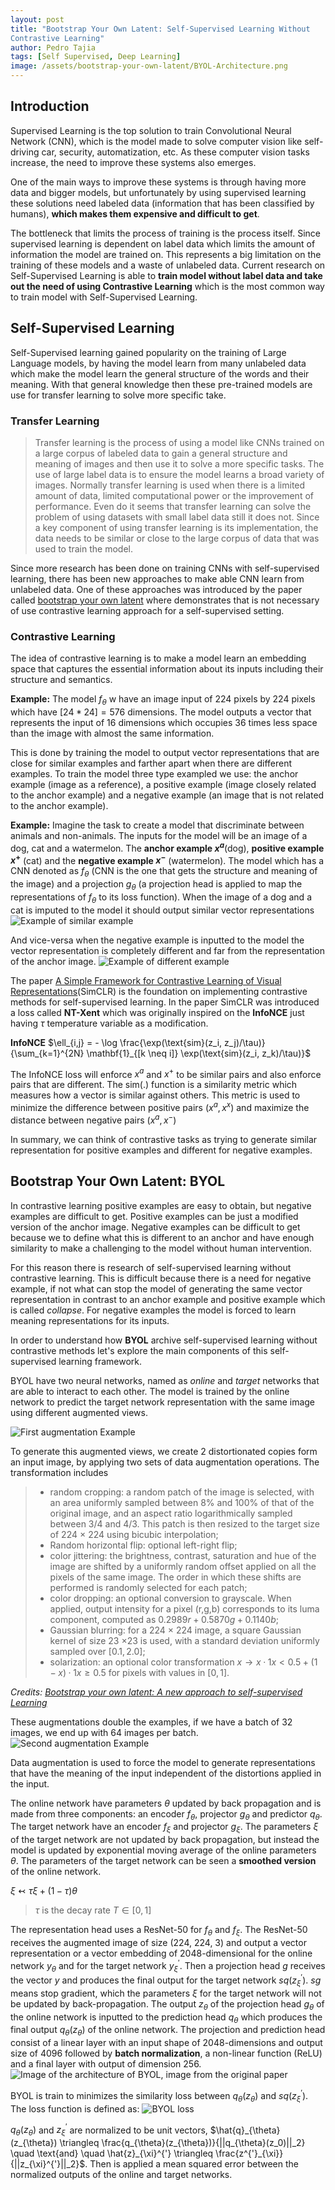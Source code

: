 ```yaml
---
layout: post
title: "Bootstrap Your Own Latent: Self-Supervised Learning Without 
Contrastive Learning"
author: Pedro Tajia
tags: [Self Supervised, Deep Learning]
image: /assets/bootstrap-your-own-latent/BYOL-Architecture.png
---
```


## Introduction

Supervised Learning is the top solution to train Convolutional Neural Network (CNN), which is the model made to solve computer vision like self-driving car, security, automatization, etc. As these computer vision tasks increase, the need to improve these systems also emerges.

One of the main ways to improve these systems is through having more data and bigger models, but unfortunately by using supervised learning these solutions need labeled data (information that has been classified by humans), **which makes them expensive and difficult to get**.

The bottleneck that limits the process of training is the process itself. Since supervised learning is dependent on label data which limits the amount of information the model are trained on. This represents a big limitation on the training of these models and a waste of unlabeled data. Current research on Self-Supervised Learning is able to **train model without label data and take out the need of using Contrastive Learning** which is the most common way to train model with Self-Supervised Learning. 

## Self-Supervised Learning
Self-Supervised learning gained popularity on the training of Large Language models, by having the model learn from many unlabeled data which make the model learn the general structure of the words and their meaning. With that general knowledge then these pre-trained models are use for transfer learning to solve more specific take. 

### Transfer Learning
>Transfer learning is the process of using a model like CNNs trained on a large corpus of labeled data to gain a general structure and meaning of images and then use it to solve a more specific tasks. The use of large label data is to ensure the model learns a broad variety of images. Normally transfer learning is used when there is a limited amount of data, limited computational power or the improvement of performance. Even do it seems that transfer learning can solve the problem of using datasets with small label data still it does not. Since a key component of using transfer learning is its implementation, the data needs to be similar or close to the large corpus of data that was used to train the model.

Since more research has been done on training CNNs with self-supervised learning, there has been new approaches to make able CNN learn from unlabeled data. One of these approaches was introduced by the paper called [bootstrap your own latent](https://arxiv.org/pdf/2006.07733) where demonstrates that is not necessary of use contrastive learning approach for a self-supervised setting.

### Contrastive Learning
The idea of contrastive learning is to make a model learn an embedding space that captures the essential information about its inputs including their structure and semantics.  

**Example:**
The model $f_\theta$ w have an image input of 224 pixels by 224 pixels which have $[24*24] = 576$ dimensions. The model outputs a vector that represents the input of $16$ dimensions which occupies 36 times less space than the image with almost the same information.

This is done by training the model to output vector representations that are close for similar examples and farther apart when there are different examples. To train the model three type exampled we use: the anchor example (image as a reference), a positive example (image closely related to the anchor example) and a negative example (an image that is not related to the anchor example).

**Example:**
Imagine the task to create a model that discriminate between animals and non-animals. The inputs for the model will be an image of a dog, cat and a watermelon. The **anchor example $x^a$**(dog), **positive example $x^+$** (cat) and the **negative example $x^-$** (watermelon). The model which has a CNN denoted as $f_\theta$ (CNN is the one that gets the structure and meaning of the image) and a projection $g_\theta$ (a projection head is applied to map the representations of $f_\theta$ to its loss function). When the image of a dog and a cat is imputed to the model it should output similar vector representations
![Example of similar example](/assets/bootstrap-your-own-latent/CL-Explication-positive.svg)


And vice-versa when the negative example is inputted to the model the vector representation is completely different and far from the representation of the anchor image.
![Example of different example](/assets/bootstrap-your-own-latent/CL-Explication-negative.svg)

The paper [A Simple Framework for Contrastive Learning of Visual Representations](https://arxiv.org/pdf/2002.05709)(SimCLR) is the foundation on implementing contrastive methods for self-supervised learning. In the paper SimCLR was introduced a loss called **NT-Xent** which was originally inspired on the **InfoNCE** just having $\tau$ temperature variable as a modification.

**InfoNCE**
<span style="font-size: 1em;">$\ell_{i,j} = - \log \frac{\exp(\text{sim}(z_i, z_j)/\tau)}{\sum_{k=1}^{2N} \mathbf{1}_{[k \neq i]} \exp(\text{sim}(z_i, z_k)/\tau)}$</span>

<!-- **NT-Xent**
<span style="font-size: 2em;">$\ell_{i,j} = - \log \frac{\exp(\text{sim}(z_i, z_j)/\tau)}{\sum_{k=1}^{2N} \mathbf{1}_{[k \neq i]} \exp(\text{sim}(z_i, z_k)/\tau)}$</span> -->

The InfoNCE loss will enforce $x^a$ and $x^+$ to be similar pairs and also enforce pairs that are different. The sim(.) function is a similarity metric which measures how a vector is similar against others. This metric is used to minimize the difference between positive pairs $(x^a, x^x)$ and maximize the distance between negative pairs $(x^a, x^-)$

In summary, we can think of contrastive tasks as trying to generate similar representation for positive examples and different for negative examples.

## Bootstrap Your Own Latent: BYOL
In contrastive learning positive examples are easy to obtain, but negative examples are difficult to get. Positive examples can be just a modified version of the anchor image. Negative examples can be difficult to get because we to define what this is different to an anchor and have enough similarity to make a challenging to the model without human intervention.

For this reason there is research of self-supervised learning without contrastive learning. This is difficult because there is a need for negative example, if not what can stop the model of generating the same vector representation in contrast to an anchor example and positive example which is called *collapse*. For negative examples the model is forced to learn meaning representations for its inputs.

In order to understand how **BYOL** archive self-supervised learning without contrastive methods let's explore the main components of this self-supervised learning framework.

BYOL have two neural networks, named as *online* and *target* networks that are able to interact to each other.
The model is trained by the online network to predict the target network representation with the same image using different augmented views.

![First augmentation Example](/assets/bootstrap-your-own-latent/Augmentation_1.svg)

To generate this augmented views, we create 2 distortionated copies form an input image, by applying two sets of data augmentation operations. The transformation includes 

>* random cropping: a random patch of the image is selected, with an area uniformly sampled between 8% and 100% of that of the original image, and an aspect ratio logarithmically sampled between 3/4 and 4/3. This patch is then resized to the target size of 224 × 224 using bicubic interpolation;
>* Random horizontal flip: optional left-right flip;
>* color jittering: the brightness, contrast, saturation and hue of the image are shifted by a uniformly random offset applied on all the pixels of the same image. The order in which these shifts are performed is randomly selected for each patch;
>* color dropping: an optional conversion to grayscale. When applied, output intensity for a pixel (r,g,b) corresponds to its luma component, computed as $0.2989r+ 0.5870g+ 0.1140b$;
>* Gaussian blurring: for a 224 × 224 image, a square Gaussian kernel of size 23 ×23 is used, with a standard deviation uniformly sampled over $[0.1,2.0]$;
>* solarization: an optional color transformation $x→x·1{x<0.5}+ (1−x)·1{x≥0.5}$ for pixels with values in $[0,1]$.

*Credits: [Bootstrap your own latent: A new approach to self-supervised Learning](https://arxiv.org/pdf/2006.07733)*


These augmentations double the examples, if we have a batch of 32 images, we end up with 64 images per batch.  
![Second augmentation Example](/assets/bootstrap-your-own-latent/Augmentation_conbination.svg)

Data augmentation is used to force the model to generate representations that have the meaning of the input independent of the distortions applied in the input.

The online network have parameters $\theta$ updated by back propagation and is made from three components: an encoder $f_{\theta}$, projector $g_{\theta}$ and predictor $q_{\theta}$. The target network have an encoder $f_{\xi}$ and projector $g_{\xi}$. The parameters $\xi$ of the target network are not updated by back propagation, but instead the model is updated by exponential moving average of the online parameters $\theta$. The parameters of the target network can be seen a **smoothed version** of the online network.

<span style="font-size: 1em;">${\xi}\leftarrowtail{\tau}{\xi}+(1-\tau){\theta}$</span>
 
> $\tau$ is the decay rate $T\in[0, 1]$

The representation head uses a ResNet-50 for $f_{\theta}$ and $f_{\xi}$. The ResNet-50 receives the augmented image of size (224, 224, 3) and output a vector representation or a vector embedding of 2048-dimensional for the online network $y_{\theta}$ and for the target network $y_{\xi}^{'}$. Then a projection head $g$ receives the vector $y$ and produces the final output for the target network $sq(z_{\xi}^{'})$. $sg$ means stop gradient, which the parameters $\xi$ for the target network will not be updated by back-propagation. The output $z_{\theta}$ of the projection head $g_{\theta}$ of the online network is inputted to the prediction head $q_{\theta}$ which produces the final output $q_{\theta}(z_{\theta})$ of the online network. The projection and prediction head consist of a linear layer with an input shape of 2048-dimensions and output size of 4096 followed by **batch normalization**, a non-linear function (ReLU) and a final layer with output of dimension 256.
![Image of the architecture of BYOL, image from the original paper](/assets/bootstrap-your-own-latent/BYOL-Architecture.png)

BYOL is train to minimizes the similarity loss between $q_{\theta}(z_{\theta})$ and $sq(z_{\xi}^{'})$. The loss function is defined as:
![BYOL loss](/assets/bootstrap-your-own-latent/BYOL_Loss.png)

$q_{\theta}(z_{\theta})$ and $z_{\xi}^{'}$ are normalized to be unit vectors, $\hat{q}_{\theta}(z_{\theta}) \triangleq \frac{q_{\theta}(z_{\theta})}{||q_{\theta}(z_0)||_2} \quad \text{and} \quad \hat{z}_{\xi}^{'} \triangleq \frac{z^{'}_{\xi}}{||z_{\xi}^{'}||_2}$. Then is applied a mean squared error between the normalized outputs of the online and target networks.


